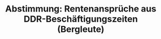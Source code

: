 ---
abstimmung:
  abstimmung: 1
  bundestagssitzung: 212
  datum: 19. Januar 2017
  legislaturperiode: 18
categories:
- Arbeit
- Soziales
- Rente
data:
- title: Abstimmungsergebnis 20170119_1-data.pdf
  url: /res/abstimmungsliste/20170119_1-data.pdf
- title: Abstimmungsergebnis 20170119_1_xls-data.csv
  url: /res/abstimmungsliste/csv/20170119_1_xls-data.csv
documents:
- local: /res/abstimmungsdaten/018-212-01/1807903.pdf
  title: Drucksache 18/07903.pdf
  url: http://dip21.bundestag.de/dip21/btd/18/079/1807903.pdf
- local: /res/abstimmungsdaten/018-212-01/1810779.pdf
  title: Drucksache 18/10779.pdf
  url: http://dip21.bundestag.de/dip21/btd/18/107/1810779.pdf
ergebnis:
  cdu/csu:
    enthaltung: 2
    gesamt: 309
    ja: 278
    nein: 0
    nichtabgegeben: 29
    ungueltig: 0
  die.linke:
    enthaltung: 0
    gesamt: 64
    ja: 0
    nein: 52
    nichtabgegeben: 12
    ungueltig: 0
  file: 20170119_1_xls-data.csv
  fraktionslos:
    enthaltung: 0
    gesamt: 1
    ja: 0
    nein: 0
    nichtabgegeben: 1
    ungueltig: 0
  gruenen:
    enthaltung: 55
    gesamt: 63
    ja: 0
    nein: 1
    nichtabgegeben: 7
    ungueltig: 0
  spd:
    enthaltung: 1
    gesamt: 193
    ja: 169
    nein: 0
    nichtabgegeben: 23
    ungueltig: 0
layout: abstimmung
links:
- title: https://www.bundestag.de/parlament/plenum/abstimmung/abstimmung?id=448
  url: https://www.bundestag.de/parlament/plenum/abstimmung/abstimmung?id=448
- title: http://www.abgeordnetenwatch.de/rentenansprueche_fuer_ddr_bergleute-1105-845.html
  url: http://www.abgeordnetenwatch.de/rentenansprueche_fuer_ddr_bergleute-1105-845.html
preview: 'Deutscher Bundestag


  212. Sitzung des Deutschen Bundestages

  am Donnerstag, 19. Januar 2017


  Endgültiges Ergebnis der Namentlichen Abstimmung Nr. 1


  Beschlussempfehlung des Ausschusses für Arbeit und Soziales (11. Ausschuss)

  zu dem Antrag der Abgeordneten Roland Claus, Matthias W. Birkwald, Caren Lay, weiterer

  Abgeordneter und der Fraktion DIE LINKE.

  Keine Kumpel zweiter Klasse - Rentenansprüche der Bergleute aus der DDRBraunkohleveredelung
  wahren

  - Drucksachen 18/7903 und 18/10779 -


  Abgegebene Stimmen insgesamt:


  558


  Nicht abgegebene Stimmen:

  Ja-Stimmen:


  72

  447


  Nein-Stimmen:


  53


  Enthaltungen:


  58


  Ungültige:


  Berlin, den 19.01.2017


  0


  Beginn: 15:55

  Ende: 15:58

  '
tags:
- Bergbau
- Ost-West
- Rente
title: 'Abstimmung: Rentenansprüche aus DDR-Beschäftigungszeiten (Bergleute)'
---